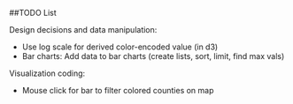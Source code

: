 ##TODO List

Design decisions and data manipulation:
+ Use log scale for derived color-encoded value (in d3) 
+ Bar charts: Add data to bar charts (create lists, sort, limit, find max vals)

Visualization coding:
+ Mouse click for bar to filter colored counties on map


